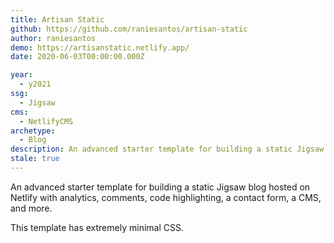```yaml
---
title: Artisan Static
github: https://github.com/raniesantos/artisan-static
author: raniesantos
demo: https://artisanstatic.netlify.app/
date: 2020-06-03T00:00:00.000Z

year:
  - y2021
ssg:
  - Jigsaw
cms:
  - NetlifyCMS
archetype:
  - Blog
description: An advanced starter template for building a static Jigsaw blog.
stale: true
---
```


An advanced starter template for building a static Jigsaw blog hosted on Netlify with analytics, comments, code highlighting, a contact form, a CMS, and more.

This template has extremely minimal CSS.
